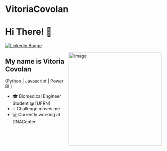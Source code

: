 # VitoriaCovolan
<h1>Hi There! 👋</h1>

[![Linkedin Badge](https://img.shields.io/badge/-LinkedIn-6633cc?style=flat-square&logo=Linkedin&logoColor=white&link=https://www.linkedin.com/in/fernanda-kipper-5958a61a9/)](https://www.linkedin.com/in/vitoria-stoffel-covolan-b22a6721b/)

<img align="right" alt="image" src="./.jpg"  width="300px"/>

## My name is Vitoria Covolan
(Python | Javascript | Power BI ) 
- 🎓 Biomedical Engineer Student @ [UFRN]
- 💡 Challenge moves me
- 💻 Currently working at DNACenter

<div align="left">  
 </div>
